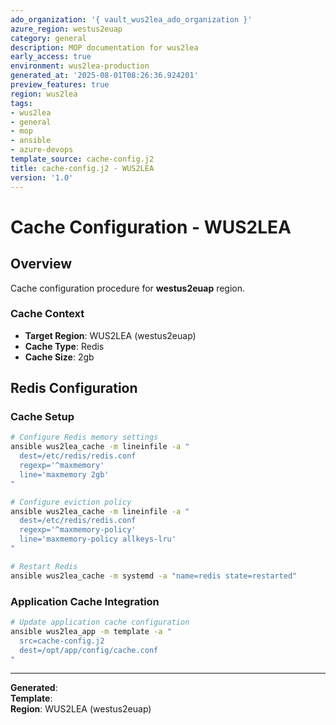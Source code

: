 ```yaml
---
ado_organization: '{ vault_wus2lea_ado_organization }'
azure_region: westus2euap
category: general
description: MOP documentation for wus2lea
early_access: true
environment: wus2lea-production
generated_at: '2025-08-01T08:26:36.924201'
preview_features: true
region: wus2lea
tags:
- wus2lea
- general
- mop
- ansible
- azure-devops
template_source: cache-config.j2
title: cache-config.j2 - WUS2LEA
version: '1.0'
---
```



# Cache Configuration - WUS2LEA

## Overview

Cache configuration procedure for **westus2euap** region.

### Cache Context

- **Target Region**: WUS2LEA (westus2euap)
- **Cache Type**: Redis
- **Cache Size**: 2gb

## Redis Configuration

### Cache Setup
```bash
# Configure Redis memory settings
ansible wus2lea_cache -m lineinfile -a "
  dest=/etc/redis/redis.conf
  regexp='^maxmemory'
  line='maxmemory 2gb'
"

# Configure eviction policy
ansible wus2lea_cache -m lineinfile -a "
  dest=/etc/redis/redis.conf
  regexp='^maxmemory-policy'
  line='maxmemory-policy allkeys-lru'
"

# Restart Redis
ansible wus2lea_cache -m systemd -a "name=redis state=restarted"
```

### Application Cache Integration
```bash
# Update application cache configuration
ansible wus2lea_app -m template -a "
  src=cache-config.j2
  dest=/opt/app/config/cache.conf
"
```

---

**Generated**:   
**Template**:   
**Region**: WUS2LEA (westus2euap)